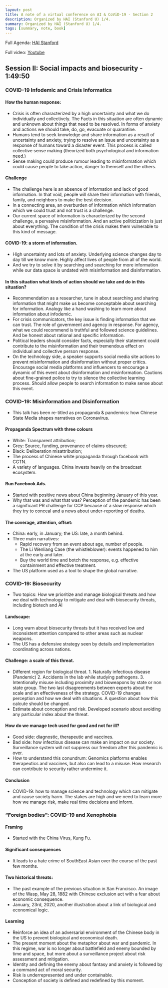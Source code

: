 ```yaml
---
layout: post
title: A note of a virtual conference on AI & CoViD-19 - Section 2
description: Organized by HAI (Stanford U) 1/4.
summary: Organized by HAI (Stanford U) 1/4.
tags: [summary, note, book]
---
```


Full Agenda: [HAI Stanford](https://hai.stanford.edu/events/covid-19-and-ai-virtual-conference/agenda)

Full video: [Youtube](https://www.youtube.com/watch?v=z4105Exe23Q)


## Session II: Social impacts and biosecurity - 1:49:50


### COVID-19 Infodemic and Crisis Informatics


#### How the human response:



*   Crisis is often characterized by a high uncertainty and what we do individually and collectively. The Facts in this situation are often dynamic and unknown about things that need to be resolved. In forms of anxiety and actions we should take, do, go, evacuate or quarantine.
*   Humans tend to seek knowledge and share information as a result of uncertainty and anxiety, trying to resolve an issue and uncertainty as a response of humans toward a disaster event. This process is called collective sense making (theorized both psychological and information need.)
*   Sense making could produce rumour leading to misinformation which could cause people to take action, danger to themself and the others.


#### Challenge



*   The challenge here is an absence of information and lack of good information. In that void, people will share their information with friends, family, and neighbors to make the best decision.
*   In a connecting area, an overburden of information which information which we could trust and not trust is a challenge.
*   Our current space of information is characterized by the second challenge, a pervasive misinformation. And an active politicization is just about everything. The condition of the crisis makes them vulnerable to this kind of message.


#### COVID-19: a storm of information.



*   High uncertainty and lots of anxiety. Underlying science changes day to day till we know more. Highly affect lives of people from all of the world.
*   And we try to solve it by searching and searching for more information while our data space is undated with misinformation and disinformation.


#### In this situation what kinds of action should we take and do in this situation?



*   Recommendation as a researcher, tune in about searching and sharing information that might make us become conceptable about searching for information. Analogy like a hand washing to learn more about information about infodemic.
*   For crisis communicators, the key issue is finding information that we can trust. The role of government and agency in response. For agency, what we could recommend is truthful and followed science guidelines. And be honest about rational and specific information.
*   Political leaders should consider facts, especially their statement could contribute to the misinformation and their tremendous effect on individual and collective person response.
*   On the technology side, a speaker supports social media site actions to prevent misinformation and disinformation without proper critics. Encourage social media platforms and influencers to encourage a dynamic of this event about disinformation and misinformation. Cautions about fine-grained police to try to silence the collective learning process. Should allow people to search information to make sense about this event.


### COVID-19: Misinformation and Disinformation



*   This talk has been re-titled as propaganda & pandemics: how Chinese State Media shapes narratives on Coronavirus.


#### Propaganda Spectrum with three colours



*   White: Transparent attribution;
*   Grey: Source, funding, provenance of claims obscured;
*   Black: Deliberation misattribution;
*   The process of Chinese white propaganda through facebook with CGTN.
*   A variety of languages. China invests heavily on the broadcast ecosystem.


#### Run Facebook Ads.



*   Started with positive news about China beginning January of this year.
*   Why that was and what that was? Perception of the pandemic has been a significant PR challenge for CCP because of a slow response which they try to conceal and a news about under-reporting of deaths.


#### The coverage, attention, offset:



*   China: early, in January; the US: late, a month behind.
*   Three main narratives:
    *    Rapid recovery from an event about age, number of people.
    *    The Li Wenliang Case (the whistleblower): events happened to him at the early and later.
    *    Buy the world time and botch the response, e.g. effective containment and effective treatment.
*   The US platform used as a tool to shape the global narrative.


### COVID-19: Biosecurity



*   Two topics: How we prioritize and manage biological threats and how we deal with technology to mitigate and deal with biosecurity threats, including biotech and AI


#### Landscape:



*   Long warn about biosecurity threats but it has received low and inconsistent attention compared to other areas such as nuclear weapons.
*   The US has a defensive strategy seen by details and implementation coordinating across nations.


#### Challenge: a scale of this threat.



*   Different region for biological threat. 1. Naturally infectious disease (Pandemic) 2. Accidents in the lab while studying pathogens. 3. Intentionally misuse including proximity and bioweapons by state or non state group. The two last disagreements between experts about the scale and an effectiveness of the strategy. COVID-19 changes perception and how we deal with situations. A question about how this calcute should be changed.
*   Estimate about conception and risk. Developed scenario about avoiding any particular index about the threat.


#### How do we manage tech used for good and not for ill?



*   Good side: diagnostic, therapeutic and vaccines.
*   Bad side: how infectious disease can make an impact on our society. Surveillance system will not suppress our freedom after this pandemic is over.
*   How to understand this conundrum: Genomics platforms enables therapeutics and vaccines, but also can lead to a misuse. How research can contribute to security rather undermine it.


#### Conclusion



*   COVID-19: how to manage science and technology which can mitigate and cause society harm. The stakes are high and we need to learn more how we manage risk, make real time decisions and inform.


### “Foreign bodies”: COVID-19 and Xenophobia


#### Framing



*   Started with the China Virus, Kung Fu.


#### Significant consequences



*   It leads to a hate crime of SouthEast Asian over the course of the past few months.


#### Two historical threats:



*   The past example of the previous situation in San Francisco. An image of the Wasp, May 28, 1882 with Chinese exclusion act with a fear about economic consequence.
*   January, 23rd, 2020, another illustration about a link of biological and economical logic.


#### Learning



*   Reinforce an idea of an adversarial environment of the Chinese body in the US to prevent biological and economical death.
*   The present moment about the metaphor about war and pandemic. In this regime, war is no longer about battlefield and enemy bounded by time and space, but more about a surveillance project about risk assessment and mitigation.
*   Identity and defining the enemy about fantasy and anxiety is followed by a command act of moral security.
*   Risk is underrepresented and under containable.
*   Conception of society is defined and redefined by this moment.

<!-- Docs to Markdown version 1.0β21 -->
